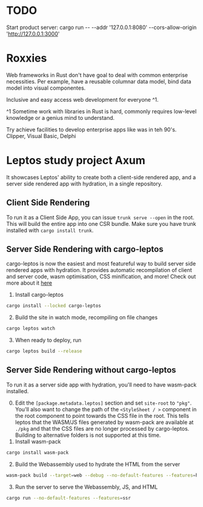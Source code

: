 # TODO

Start product server:
cargo run -- --addr '127.0.0.1:8080' --cors-allow-origin 'http://127.0.0.1:3000'

# Roxxies

Web frameworks in Rust don't have goal to deal with common enterprise necessities.
Per example, have a reusable columnar data model, bind data model into visual componentes.

Inclusive and easy access web development for everyone ^1.

^1 Sometime work with libraries in Rust is hard, commonly requires low-level knowledge or a genius mind to understand.

Try achieve facilities to develop enterprise apps like was in teh 90's.
Clipper, Visual Basic, Delphi

# Leptos study project Axum

It showcases Leptos' ability to create both a client-side rendered app, and a server side rendered app with hydration, in a single repository.

## Client Side Rendering

To run it as a Client Side App, you can issue `trunk serve --open` in the root. This will build the entire
app into one CSR bundle. Make sure you have trunk installed with `cargo install trunk`.

## Server Side Rendering with cargo-leptos

cargo-leptos is now the easiest and most featureful way to build server side rendered apps with hydration. It provides automatic recompilation of client and server code, wasm optimisation, CSS minification, and more! Check out more about it [here](https://github.com/akesson/cargo-leptos)

1. Install cargo-leptos

```bash
cargo install --locked cargo-leptos
```

2. Build the site in watch mode, recompiling on file changes

```bash
cargo leptos watch
```

3. When ready to deploy, run

```bash
cargo leptos build --release
```

## Server Side Rendering without cargo-leptos

To run it as a server side app with hydration, you'll need to have wasm-pack installed.

0. Edit the `[package.metadata.leptos]` section and set `site-root` to `"pkg"`. You'll also want to change the path of the `<StyleSheet / >` component in the root component to point towards the CSS file in the root. This tells leptos that the WASM/JS files generated by wasm-pack are available at `./pkg` and that the CSS files are no longer processed by cargo-leptos. Building to alternative folders is not supported at this time.
1. Install wasm-pack

```bash
cargo install wasm-pack
```

2. Build the Webassembly used to hydrate the HTML from the server

```bash
wasm-pack build --target=web --debug --no-default-features --features=hydrate
```

3. Run the server to serve the Webassembly, JS, and HTML

```bash
cargo run --no-default-features --features=ssr
```
